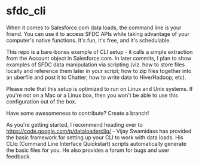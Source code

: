# sfdc_cli

When it comes to Salesforce.com data loads, the command line is your friend. You can use it to access SFDC APIs while taking advantage of your computer's native functions. It's fun, it's free, and it's schedulable.

This repo is a bare-bones example of CLI setup - it calls a simple extraction from the Account object in Salesforce.com. In later commits, I plan to show examples of SFDC data manipulation via scripting (viz. how to store files locally and reference them later in your script; how to zip files together into an uberfile and post it to Chatter; how to write data to Hive/Hadoop; etc).

Please note that this setup is optimized to run on Linux and Unix systems. If you're not on a Mac or a Linux box, then you won't be able to use this configuration out of the box.

Have some awesomeness to contribute? Create a branch!

As you're getting started, I recommend heading over to https://code.google.com/p/dataloadercliq/ - Vijay Swamidass has provided the basic framework for setting up your CLI to work with data loads. His CLIq (Command Line Interface Quickstart) scripts automatically generate the basic files for you. He also provides a forum for bugs and user feedback.
